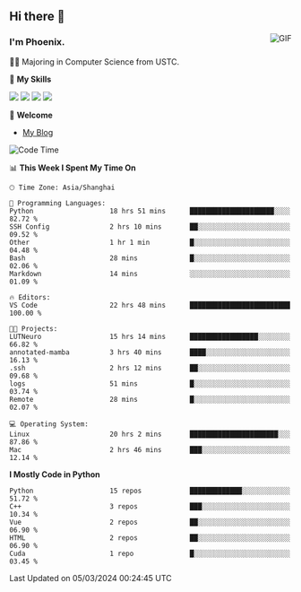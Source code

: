 ## Hi there 👋
<img align="right" alt="GIF" src="https://raw.githubusercontent.com/JoeyBling/JoeyBling/master/pic/pusheencode.gif" />

### I'm Phoenix.

👨‍🎓 Majoring in Computer Science from USTC.

🌟 **My Skills**

![](https://img.shields.io/badge/-Python-3e74a2?style=flat-square&logo=Python&logoColor=fff)
![](https://img.shields.io/badge/-C++-9f62a5?style=flat&logo=cplusplus&logoColor=white)
![](https://img.shields.io/badge/-Linux-185886?style=flat-square&logo=Linux&logoColor=fff)
![](https://img.shields.io/badge/-Rust-ff4136?style=flat-square&logo=Rust&logoColor=fff)

💬 **Welcome**

- [My Blog](https://ysy-phoenix.github.io/)

<!--START_SECTION:waka-->
![Code Time](http://img.shields.io/badge/Code%20Time-582%20hrs%2045%20mins-blue)

📊 **This Week I Spent My Time On** 

```text
🕑︎ Time Zone: Asia/Shanghai

💬 Programming Languages: 
Python                   18 hrs 51 mins      █████████████████████░░░░   82.72 % 
SSH Config               2 hrs 10 mins       ██░░░░░░░░░░░░░░░░░░░░░░░   09.52 % 
Other                    1 hr 1 min          █░░░░░░░░░░░░░░░░░░░░░░░░   04.48 % 
Bash                     28 mins             █░░░░░░░░░░░░░░░░░░░░░░░░   02.06 % 
Markdown                 14 mins             ░░░░░░░░░░░░░░░░░░░░░░░░░   01.09 % 

🔥 Editors: 
VS Code                  22 hrs 48 mins      █████████████████████████   100.00 % 

🐱‍💻 Projects: 
LUTNeuro                 15 hrs 14 mins      █████████████████░░░░░░░░   66.82 % 
annotated-mamba          3 hrs 40 mins       ████░░░░░░░░░░░░░░░░░░░░░   16.13 % 
.ssh                     2 hrs 12 mins       ██░░░░░░░░░░░░░░░░░░░░░░░   09.68 % 
logs                     51 mins             █░░░░░░░░░░░░░░░░░░░░░░░░   03.74 % 
Remote                   28 mins             █░░░░░░░░░░░░░░░░░░░░░░░░   02.07 % 

💻 Operating System: 
Linux                    20 hrs 2 mins       ██████████████████████░░░   87.86 % 
Mac                      2 hrs 46 mins       ███░░░░░░░░░░░░░░░░░░░░░░   12.14 % 
```

**I Mostly Code in Python** 

```text
Python                   15 repos            █████████████░░░░░░░░░░░░   51.72 % 
C++                      3 repos             ███░░░░░░░░░░░░░░░░░░░░░░   10.34 % 
Vue                      2 repos             ██░░░░░░░░░░░░░░░░░░░░░░░   06.90 % 
HTML                     2 repos             ██░░░░░░░░░░░░░░░░░░░░░░░   06.90 % 
Cuda                     1 repo              █░░░░░░░░░░░░░░░░░░░░░░░░   03.45 % 
```




 Last Updated on 05/03/2024 00:24:45 UTC
<!--END_SECTION:waka-->

<!--
**ysy-phoenix/ysy-phoenix** is a ✨ _special_ ✨ repository because its `README.md` (this file) appears on your GitHub profile.

Here are some ideas to get you started:

- 🔭 I’m currently working on ...
- 🌱 I’m currently learning ...
- 👯 I’m looking to collaborate on ...
- 🤔 I’m looking for help with ...
- 💬 Ask me about ...
- 📫 How to reach me: ...
- 😄 Pronouns: ...
- ⚡ Fun fact: ...
-->
